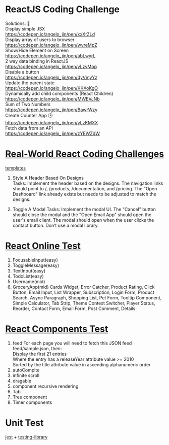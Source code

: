 # ReactJS Coding Challenge   
Solutions: 🙋       
Display simple JSX          
https://codepen.io/angelo_jin/pen/xxXrZLd       
Display array of users to browser       
https://codepen.io/angelo_jin/pen/wvreMpZ       
Show/Hide Element on Screen             
https://codepen.io/angelo_jin/pen/abLwyrL               
2 way data binding in ReactJS       
https://codepen.io/angelo_jin/pen/yLzvMop       
Disable a button        
https://codepen.io/angelo_jin/pen/dyVmyYz       
Update the parent state     
https://codepen.io/angelo_jin/pen/KKXoKgO       
Dynamically add child components (React Children)       
https://codepen.io/angelo_jin/pen/MWEVJNb       
Sum of Two Numbers          
https://codepen.io/angelo_jin/pen/BawrWzy       
Create Counter App 🕒           
https://codepen.io/angelo_jin/pen/yLzKMXX       
Fetch data from an API      
https://codepen.io/angelo_jin/pen/zYEWZdW       

# [Real-World React Coding Challenges](https://profy.dev/article/react-coding-challenges)
[templates](https://github.com/profydev/prolog-app) 
1. Style A Header Based On Designs  
Tasks:
Implement the header based on the designs.
The navigation links should point to /, /products, /documentation, and /pricing.
The "Open Dashboard" link already exists but needs to be adjusted to match the designs.     

2. Toggle A Modal
Tasks:
Implement the modal UI.
The "Cancel" button should close the modal and the "Open Email App" should open the user's email client.
The modal should open when the user clicks the contact button.
Don’t use a modal library.

# [React Online Test](https://www.testdome.com/tests/react-js-online-test/104)  
1. FocusableInput(easy)
2. ToggleMessage(easy)
3. TextInput(easy)
4. TodoList(easy)
5. Username(mid)
6. GroceryApp(mid)
Cards Widget, Error Catcher, Product Rating, Click Button, Email Input, List Wrapper, Subscription, Login Form, Product Search, Async Paragraph, Shopping List, Pet Form, Tooltip Component, Simple Calculator, Tab Strip, Theme Context Switcher, Player Status, Reorder, Contact Form, Email Form, Post Comment, Details.
   
# [React Components Test](https://github.com/midudev/react-live-coding)
1. feed
For each page you will need to fetch this JSON feed feed/sample.json, then:     
Display the first 21 entries        
Where the entry has a releaseYear attribute value >= 2010       
Sorted by the title attribute value in ascending alphanumeric order   
2. autoComplte  
3. infinite scroll
4. dragable
5. component recursive rendering
6. Tab
7. Tree component
8. Timer components

# Unit Test
[jest](https://jestjs.io/docs/cli) + [testing-library](https://testing-library.com/docs/react-testing-library/example-intro)      

